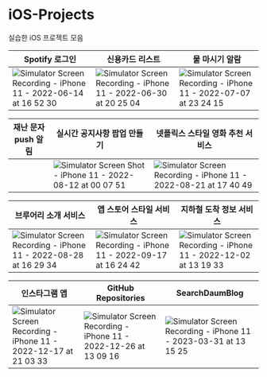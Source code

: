 # iOS-Projects
실습한 iOS 프로젝트 모음

|Spotify 로그인| 신용카드 리스트 | 물 마시기 알람 |
| ---- | ---- | ---- |
|![Simulator Screen Recording - iPhone 11 - 2022-06-14 at 16 52 30](https://user-images.githubusercontent.com/65601189/173523810-ffbcb721-be92-4005-b02c-bcaaa17047c9.gif)| ![Simulator Screen Recording - iPhone 11 - 2022-06-30 at 20 25 04](https://user-images.githubusercontent.com/65601189/176665950-19ea42be-d47a-4fd3-bb4a-86a3d410bb1e.gif)| ![Simulator Screen Recording - iPhone 11 - 2022-07-07 at 23 24 15](https://user-images.githubusercontent.com/65601189/177797589-33c4a53b-84f3-4db0-8341-b61c9154f3da.gif)|

|재난 문자 push 알림 | 실시간 공지사항 팝업 만들기 | 넷플릭스 스타일 영화 추천 서비스 |
| ---- | ---- | ---- |
| | ![Simulator Screen Shot - iPhone 11 - 2022-08-12 at 00 07 51](https://user-images.githubusercontent.com/65601189/185290290-48089091-15e9-4bd8-ab0b-95e43b4abd30.png)| ![Simulator Screen Recording - iPhone 11 - 2022-08-21 at 17 40 49](https://user-images.githubusercontent.com/65601189/186073116-5ec4ecf1-db89-4247-a6fa-a36f535b6dfb.gif) |

|브루어리 소개 서비스| 앱 스토어 스타일 서비스 | 지하철 도착 정보 서비스 |
| ---- | ---- | ---- |
|![Simulator Screen Recording - iPhone 11 - 2022-08-28 at 16 29 34](https://user-images.githubusercontent.com/65601189/187063273-1d808584-f6bb-47a7-828f-a3b885640696.gif) | ![Simulator Screen Recording - iPhone 11 - 2022-09-17 at 16 24 42](https://user-images.githubusercontent.com/65601189/190845770-e78dc4f4-71f8-400d-a700-5f1478e20f79.gif) | ![Simulator Screen Recording - iPhone 11 - 2022-12-02 at 13 19 33](https://user-images.githubusercontent.com/65601189/205214412-b0f6652e-f650-40bd-b4f2-5b829704a95b.gif)|


| 인스타그램 앱 | GitHub Repositories | SearchDaumBlog |
| ---- | ---- | ---- |
|![Simulator Screen Recording - iPhone 11 - 2022-12-17 at 21 03 33](https://user-images.githubusercontent.com/65601189/208240934-bf9102dd-163e-4401-bf99-b8125aba9988.gif)| ![Simulator Screen Recording - iPhone 11 - 2022-12-26 at 13 09 16](https://user-images.githubusercontent.com/65601189/209499483-b632ed80-64f8-4b2f-b287-9ebc07298184.gif)| ![Simulator Screen Recording - iPhone 11 - 2023-03-31 at 13 15 25](https://user-images.githubusercontent.com/65601189/229021465-e497e96f-0eed-4eef-b986-a6ff424913a6.gif)|
